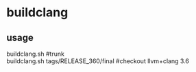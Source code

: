 # buildclang

## usage
buildclang.sh                 #trunk   
buildclang.sh tags/RELEASE_360/final  #checkout llvm+clang 3.6
